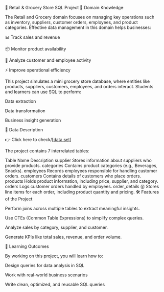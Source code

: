
🛒 Retail & Grocery Store SQL Project
📌 Domain Knowledge

The Retail and Grocery domain focuses on managing key operations such as inventory, suppliers, customer orders, employees, and product categories.
Effective data management in this domain helps businesses:

📊 Track sales and revenue

📦 Monitor product availability

👥 Analyze customer and employee activity

⚡ Improve operational efficiency

This project simulates a mini grocery store database, where entities like products, suppliers, customers, employees, and orders interact.
Students and learners can use SQL to perform:

Data extraction

Data transformation

Business insight generation

📂 Data Description

👉 Click here to check/[[data set](url)]

The project contains 7 interrelated tables:

Table Name	Description
supplier	Stores information about suppliers who provide products.
categories	Contains product categories (e.g., Beverages, Snacks).
employees	Records employees responsible for handling customer orders.
customers	Contains details of customers who place orders.
products	Holds product information, including price, supplier, and category.
orders	Logs customer orders handled by employees.
order_details (j)	Stores line items for each order, including product quantity and pricing.
🛠️ Features of the Project

Perform joins across multiple tables to extract meaningful insights.

Use CTEs (Common Table Expressions) to simplify complex queries.

Analyze sales by category, supplier, and customer.

Generate KPIs like total sales, revenue, and order volume.

🎯 Learning Outcomes

By working on this project, you will learn how to:

Design queries for data analysis in SQL

Work with real-world business scenarios

Write clean, optimized, and reusable SQL queries
